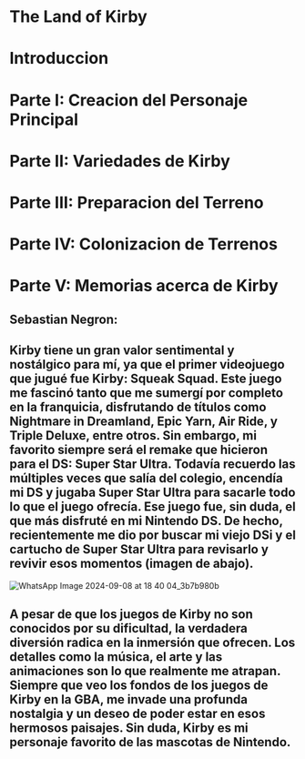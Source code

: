 # The Land of Kirby

# Introduccion

# Parte I: Creacion del Personaje Principal

# Parte II: Variedades de Kirby

# Parte III: Preparacion del Terreno

# Parte IV: Colonizacion de Terrenos 

# Parte V: Memorias acerca de Kirby

## Sebastian Negron:
## Kirby tiene un gran valor sentimental y nostálgico para mí, ya que el primer videojuego que jugué fue Kirby: Squeak Squad. Este juego me fascinó tanto que me sumergí por completo en la franquicia, disfrutando de títulos como Nightmare in Dreamland, Epic Yarn, Air Ride, y Triple Deluxe, entre otros. Sin embargo, mi favorito siempre será el remake que hicieron para el DS: Super Star Ultra. Todavía recuerdo las múltiples veces que salía del colegio, encendía mi DS y jugaba Super Star Ultra para sacarle todo lo que el juego ofrecía. Ese juego fue, sin duda, el que más disfruté en mi Nintendo DS. De hecho, recientemente me dio por buscar mi viejo DSi y el cartucho de Super Star Ultra para revisarlo y revivir esos momentos (imagen de abajo).

![WhatsApp Image 2024-09-08 at 18 40 04_3b7b980b](https://github.com/user-attachments/assets/60ee40a6-ef19-44ee-ab48-1a0eb275f491)

## A pesar de que los juegos de Kirby no son conocidos por su dificultad, la verdadera diversión radica en la inmersión que ofrecen. Los detalles como la música, el arte y las animaciones son lo que realmente me atrapan. Siempre que veo los fondos de los juegos de Kirby en la GBA, me invade una profunda nostalgia y un deseo de poder estar en esos hermosos paisajes. Sin duda, Kirby es mi personaje favorito de las mascotas de Nintendo.
